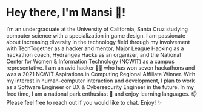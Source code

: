 # Hey there, I'm Mansi 👋! 

I’m an undergraduate at the University of California, Santa Cruz studying computer science with a specialization in game design. I am passionate about increasing diversity in the technology field through my involvement with TechTogether as a hacker and mentor, Major League Hacking as a hackathon coach, Hydrangea Hacks as an organizer, and the National Center for Women & Information Technology (NCWIT) as a campus representative. I am an avid hacker 👩‍💻 who has won seven hackathons and was a 2021 NCWIT Aspirations in Computing Regional Affiliate Winner. With my interest in human-computer interaction and development, I plan to work as a Software Engineer or UX & Cybersecurity Engineer in the future. In my free time, I am a national park enthusiast 🌲 and enjoy learning languages. 📫 Please feel free to reach out if you would like to chat. Enjoy! ✨
